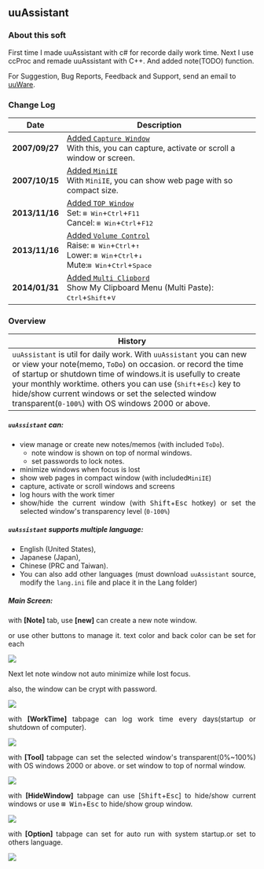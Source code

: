 ## uuAssistant

### About this soft

First time I made uuAssistant with c# for recorde daily work time. Next I use ccProc and remade uuAssistant with C++. And added note(TODO) function.

For Suggestion, Bug Reports, Feedback and Support, send an email to [uuWare](mailto:project@uuware.com).

### Change Log

Date | Description
-|-
**2007/09/27** | <ins>Added `Capture Window`</ins><br/>With this, you can capture, activate or scroll a window or screen. <br/>
**2007/10/15**|<ins>Added `MiniIE`</ins><br/> With `MiniIE`, you can show web page with so compact size.  
**2013/11/16**| <ins>Added `TOP Window`</ins><br/>Set: <kbd>⊞ Win</kbd>+<kbd>Ctrl</kbd>+<kbd>F11</kbd><br/> Cancel: <kbd>⊞ Win</kbd>+<kbd>Ctrl</kbd>+<kbd>F12</kbd>
**2013/11/16**| <ins>Added `Volume Control`</ins><br/>Raise: <kbd>⊞ Win</kbd>+<kbd>Ctrl</kbd>+<kbd>↑</kbd><br/> Lower: <kbd>⊞ Win</kbd>+<kbd>Ctrl</kbd>+<kbd>↓</kbd><br/>Mute:<kbd>⊞ Win</kbd>+<kbd>Ctrl</kbd>+<kbd>Space</kbd>
**2014/01/31**| <ins>Added `Multi Clipbord`</ins><br/>Show My Clipboard Menu (Multi Paste): <kbd>Ctrl</kbd>+<kbd>Shift</kbd>+<kbd>V</kbd>


 <div align=justify>

### Overview

|  History  |
| --- |
| `uuAssistant` is util for daily work. With `uuAssistant` you can new or view your note(memo, `ToDo`) on occasion. or record the time of startup or shutdown time of windows.it is usefully to create your monthly worktime. others you can use (<kbd>Shift</kbd>+<kbd>Esc</kbd>) key to hide/show current windows or set the selected window transparent(`0-100%`) with OS windows 2000 or above. |

##### `uuAssistant` can: 
- view manage or create new notes/memos  (with included `ToDo`).
  - note window is shown on top of normal windows.
  - set passwords to lock notes.
- minimize windows when focus is lost
- show web pages in compact window (with included`MiniIE`)
- capture, activate or scroll windows and screens
- log hours with the work timer
- show/hide the current window (with <kbd>Shift</kbd>+<kbd>Esc</kbd> hotkey) or set the selected window's transparency level (`0-100%`) 

##### `uuAssistant` supports multiple language: 

- English (United States),
- Japanese (Japan),
- Chinese (PRC and Taiwan).
- You can  also add other languages (must download `uuAssistant` source,  modify the `lang.ini` file and place it in the Lang folder)


##### Main Screen:

with **[Note]** tab, use **[new]** can create a new note window.

or use other buttons to manage it. text color and back color can be set for each 

![](http://localhost:9907/uuware/uuassistant_main.png)

Next let note window not auto minimize while lost focus.

also, the window can be crypt with password.

![](https://uuware.com/uuware/uuassistant_crypt.png)

with **[WorkTime]** tabpage can log work time every days(startup or shutdown of computer).

![](https://uuware.com/uuware/uuassistant_work.png)

with **[Tool]** tabpage can set the selected window's transparent(0%~100%) with OS windows 2000 or above. or set window to top of normal window.

![](https://uuware.com/uuware/uuassistant_tool.png)

with **[HideWindow]** tabpage can use [<kbd>Shift</kbd>+<kbd>Esc</kbd>] to hide/show current windows or use <kbd>⊞ Win</kbd>+<kbd>Esc</kbd> to hide/show group window.

![](https://uuware.com/uuware/uuassistant_hidew.png)

with **[Option]** tabpage can set for auto run with system startup.or set to others language.

![](https://uuware.com/uuware/uuassistant_option.png)
